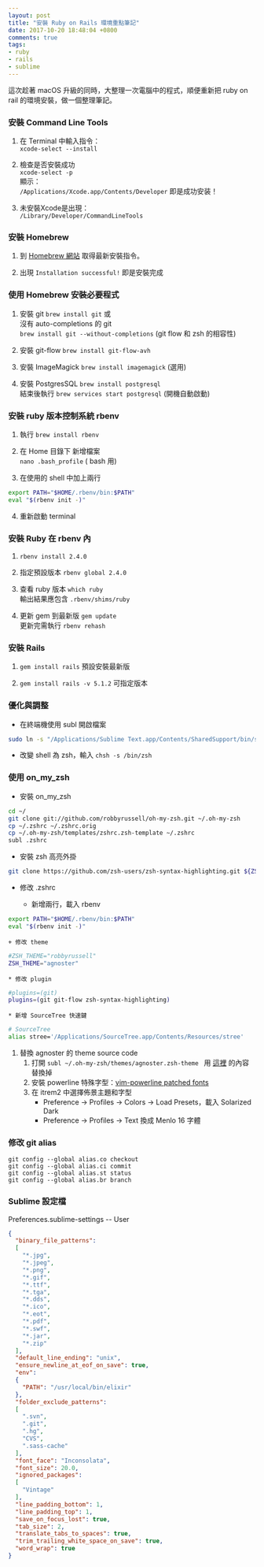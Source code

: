 ```yaml
---
layout: post
title: "安裝 Ruby on Rails 環境重點筆記"
date: 2017-10-20 18:48:04 +0800
comments: true
tags:
- ruby
- rails
- sublime
---
```

這次趁著 macOS 升級的同時，大整理一次電腦中的程式，順便重新把 ruby on rail 的環境安裝，做一個整理筆記。
<!-- more --> 
### 安裝 Command Line Tools

1. 在 Terminal 中輸入指令：  
   `xcode-select --install` 

2. 檢查是否安裝成功  
   `xcode-select -p`  
   顯示：  
   `/Applications/Xcode.app/Contents/Developer`  即是成功安装！

3. 未安裝Xcode是出現：  
   `/Library/Developer/CommandLineTools`

### 安裝 Homebrew

1. 到 [Homebrew 網站](https://brew.sh/index_zh-tw.html) 取得最新安裝指令。

2. 出現 `Installation successful!` 即是安裝完成

### 使用 Homebrew 安裝必要程式

1. 安裝 git  `brew install git` 或  
   沒有 auto-completions 的 git  
   `brew install git --without-completions` (git flow 和 zsh 的相容性)

2. 安裝 git-flow `brew install git-flow-avh`

3. 安裝 ImageMagick  `brew install imagemagick` (選用)

4. 安裝 PostgresSQL  `brew install postgresql`  
   結束後執行 `brew services start postgresql` (開機自動啟動)

### 安裝 ruby 版本控制系統 rbenv

1. 執行 `brew install rbenv`

2. 在 Home 目錄下 新增檔案  
   `nano .bash_profile`  ( bash 用)

3. 在使用的 shell 中加上兩行
```bash
export PATH="$HOME/.rbenv/bin:$PATH"
eval "$(rbenv init -)"
```

4. 重新啟動 terminal

### 安裝 Ruby 在 rbenv 內

1. `rbenv install 2.4.0`

2. 指定預設版本 `rbenv global 2.4.0`

3. 查看 ruby 版本 `which ruby`  
輸出結果應包含 `.rbenv/shims/ruby`

4. 更新 gem 到最新版 `gem update`  
更新完需執行 `rbenv rehash`

### 安裝 Rails
1. `gem install rails` 預設安裝最新版

2. `gem install rails -v 5.1.2` 可指定版本

### 優化與調整

* 在終端機使用 subl 開啟檔案
```bash
sudo ln -s "/Applications/Sublime Text.app/Contents/SharedSupport/bin/subl" /usr/local/bin/subl
```

* 改變 shell 為 zsh，輸入
  `chsh -s /bin/zsh`

### 使用 on_my_zsh
* 安裝 on_my_zsh
```bash
cd ~/
git clone git://github.com/robbyrussell/oh-my-zsh.git ~/.oh-my-zsh
cp ~/.zshrc ~/.zshrc.orig
cp ~/.oh-my-zsh/templates/zshrc.zsh-template ~/.zshrc
subl .zshrc
```

* 安裝 zsh 高亮外掛
```bash
git clone https://github.com/zsh-users/zsh-syntax-highlighting.git ${ZSH_CUSTOM:-~/.oh-my-zsh/custom}/plugins/zsh-syntax-highlighting
```

* 修改 .zshrc

    + 新增兩行，載入 rbenv
```bash
export PATH="$HOME/.rbenv/bin:$PATH"
eval "$(rbenv init -)"
```

    + 修改 theme
```bash
#ZSH_THEME="robbyrussell"
ZSH_THEME="agnoster"
```
  
    * 修改 plugin
```bash
#plugins=(git)
plugins=(git git-flow zsh-syntax-highlighting)
```

    * 新增 SourceTree 快速鍵
```bash
# SourceTree
alias stree='/Applications/SourceTree.app/Contents/Resources/stree'
```

1. 替換 agnoster 的 theme source code
    1. 打開 `subl ~/.oh-my-zsh/themes/agnoster.zsh-theme `
用 [這裡](https://gist.githubusercontent.com/agnoster/3712874/raw/c3107c06c04fb42b0ca27b0a81b15854819969c6/agnoster.zsh-theme ) 的內容替換掉
    1. 安裝 powerline 特殊字型：[vim-powerline patched fonts](https://gist.github.com/qrush/1595572)
    1. 在 itrem2 中選擇佈景主題和字型
        * Preference -> Profiles -> Colors -> Load Presets，載入 Solarized Dark
        * Preference -> Profiles -> Text 換成 Menlo 16 字體

### 修改 git alias

```
git config --global alias.co checkout
git config --global alias.ci commit
git config --global alias.st status
git config --global alias.br branch
```

### Sublime 設定檔
Preferences.sublime-settings -- User

``` json
{
  "binary_file_patterns":
  [
    "*.jpg",
    "*.jpeg",
    "*.png",
    "*.gif",
    "*.ttf",
    "*.tga",
    "*.dds",
    "*.ico",
    "*.eot",
    "*.pdf",
    "*.swf",
    "*.jar",
    "*.zip"
  ],
  "default_line_ending": "unix",
  "ensure_newline_at_eof_on_save": true,
  "env":
  {
    "PATH": "/usr/local/bin/elixir"
  },
  "folder_exclude_patterns":
  [
    ".svn",
    ".git",
    ".hg",
    "CVS",
    ".sass-cache"
  ],
  "font_face": "Inconsolata",
  "font_size": 20.0,
  "ignored_packages":
  [
    "Vintage"
  ],
  "line_padding_bottom": 1,
  "line_padding_top": 1,
  "save_on_focus_lost": true,
  "tab_size": 2,
  "translate_tabs_to_spaces": true,
  "trim_trailing_white_space_on_save": true,
  "word_wrap": true
}
```
